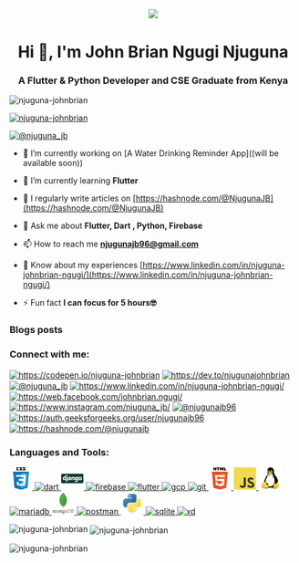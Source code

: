 <p align="center"> <img src="https://avatars.githubusercontent.com/u/65115573?s=400&u=2df7302fb16f85639da8b9d12fc5a141f2328ca8&v=4"/> </p>

<h1 align="center">Hi 👋, I'm John Brian Ngugi  Njuguna</h1>
<h3 align="center">A Flutter & Python Developer and CSE Graduate from Kenya</h3>

<p align="left"> <img src="https://komarev.com/ghpvc/?username=njuguna-johnbrian&label=Profile%20views&color=0e75b6&style=flat" alt="njuguna-johnbrian" /> </p>

<p align="left"> <a href="https://github.com/ryo-ma/github-profile-trophy"><img src="https://github-profile-trophy.vercel.app/?username=njuguna-johnbrian" alt="njuguna-johnbrian" /></a> </p>

<p align="left"> <a href="https://twitter.com/@njuguna_jb" target="blank"><img src="https://img.shields.io/twitter/follow/@njuguna_jb?logo=twitter&style=for-the-badge" alt="@njuguna_jb" /></a> </p>

- 🔭 I’m currently working on [A Water Drinking Reminder App]((will be available soon))

- 🌱 I’m currently learning **Flutter**

- 📝 I regularly write articles on [https://hashnode.com/@NjugunaJB](https://hashnode.com/@NjugunaJB)

- 💬 Ask me about **Flutter, Dart , Python, Firebase**

- 📫 How to reach me **njugunajb96@gmail.com**

- 📄 Know about my experiences [https://www.linkedin.com/in/njuguna-johnbrian-ngugi/](https://www.linkedin.com/in/njuguna-johnbrian-ngugi/)

- ⚡ Fun fact **I can focus for 5 hours🤓**

### Blogs posts
<!-- BLOG-POST-LIST:START -->
<!-- BLOG-POST-LIST:END -->

<h3 align="left">Connect with me:</h3>
<p align="left">
<a href="https://codepen.io/https://codepen.io/njuguna-johnbrian" target="blank"><img align="center" src="https://raw.githubusercontent.com/rahuldkjain/github-profile-readme-generator/master/src/images/icons/Social/codepen.svg" alt="https://codepen.io/njuguna-johnbrian" height="30" width="40" /></a>
<a href="https://dev.to/https://dev.to/njugunajohnbrian" target="blank"><img align="center" src="https://cdn.jsdelivr.net/npm/simple-icons@3.0.1/icons/dev-dot-to.svg" alt="https://dev.to/njugunajohnbrian" height="30" width="40" /></a>
<a href="https://twitter.com/@njuguna_jb" target="blank"><img align="center" src="https://raw.githubusercontent.com/rahuldkjain/github-profile-readme-generator/master/src/images/icons/Social/twitter.svg" alt="@njuguna_jb" height="30" width="40" /></a>
<a href="https://linkedin.com/in/https://www.linkedin.com/in/njuguna-johnbrian-ngugi/" target="blank"><img align="center" src="https://raw.githubusercontent.com/rahuldkjain/github-profile-readme-generator/master/src/images/icons/Social/linked-in-alt.svg" alt="https://www.linkedin.com/in/njuguna-johnbrian-ngugi/" height="30" width="40" /></a>
<a href="https://fb.com/https://web.facebook.com/johnbrian.ngugi/" target="blank"><img align="center" src="https://raw.githubusercontent.com/rahuldkjain/github-profile-readme-generator/master/src/images/icons/Social/facebook.svg" alt="https://web.facebook.com/johnbrian.ngugi/" height="30" width="40" /></a>
<a href="https://instagram.com/https://www.instagram.com/njuguna_jb/" target="blank"><img align="center" src="https://raw.githubusercontent.com/rahuldkjain/github-profile-readme-generator/master/src/images/icons/Social/instagram.svg" alt="https://www.instagram.com/njuguna_jb/" height="30" width="40" /></a>
<a href="https://medium.com/@njugunajb96" target="blank"><img align="center" src="https://raw.githubusercontent.com/rahuldkjain/github-profile-readme-generator/master/src/images/icons/Social/medium.svg" alt="@njugunajb96" height="30" width="40" /></a>
<a href="https://auth.geeksforgeeks.org/user/https://auth.geeksforgeeks.org/user/njugunajb96" target="blank"><img align="center" src="https://raw.githubusercontent.com/rahuldkjain/github-profile-readme-generator/master/src/images/icons/Social/geeks-for-geeks.svg" alt="https://auth.geeksforgeeks.org/user/njugunajb96" height="30" width="40" /></a>
<a href="/https://hashnode.com/@njugunajb" target="blank"><img align="center" src="https://raw.githubusercontent.com/rahuldkjain/github-profile-readme-generator/master/src/images/icons/Social/rss.svg" alt="https://hashnode.com/@njugunajb" height="30" width="40" /></a>
</p>

<h3 align="left">Languages and Tools:</h3>
<p align="left"> <a href="https://www.w3schools.com/css/" target="_blank"> <img src="https://raw.githubusercontent.com/devicons/devicon/master/icons/css3/css3-original-wordmark.svg" alt="css3" width="40" height="40"/> </a> <a href="https://dart.dev" target="_blank"> <img src="https://www.vectorlogo.zone/logos/dartlang/dartlang-icon.svg" alt="dart" width="40" height="40"/> </a> <a href="https://www.djangoproject.com/" target="_blank"> <img src="https://raw.githubusercontent.com/devicons/devicon/master/icons/django/django-original.svg" alt="django" width="40" height="40"/> </a> <a href="https://firebase.google.com/" target="_blank"> <img src="https://www.vectorlogo.zone/logos/firebase/firebase-icon.svg" alt="firebase" width="40" height="40"/> </a> <a href="https://flutter.dev" target="_blank"> <img src="https://www.vectorlogo.zone/logos/flutterio/flutterio-icon.svg" alt="flutter" width="40" height="40"/> </a> <a href="https://cloud.google.com" target="_blank"> <img src="https://www.vectorlogo.zone/logos/google_cloud/google_cloud-icon.svg" alt="gcp" width="40" height="40"/> </a> <a href="https://git-scm.com/" target="_blank"> <img src="https://www.vectorlogo.zone/logos/git-scm/git-scm-icon.svg" alt="git" width="40" height="40"/> </a> <a href="https://www.w3.org/html/" target="_blank"> <img src="https://raw.githubusercontent.com/devicons/devicon/master/icons/html5/html5-original-wordmark.svg" alt="html5" width="40" height="40"/> </a> <a href="https://developer.mozilla.org/en-US/docs/Web/JavaScript" target="_blank"> <img src="https://raw.githubusercontent.com/devicons/devicon/master/icons/javascript/javascript-original.svg" alt="javascript" width="40" height="40"/> </a> <a href="https://www.linux.org/" target="_blank"> <img src="https://raw.githubusercontent.com/devicons/devicon/master/icons/linux/linux-original.svg" alt="linux" width="40" height="40"/> </a> <a href="https://mariadb.org/" target="_blank"> <img src="https://www.vectorlogo.zone/logos/mariadb/mariadb-icon.svg" alt="mariadb" width="40" height="40"/> </a> <a href="https://www.mongodb.com/" target="_blank"> <img src="https://raw.githubusercontent.com/devicons/devicon/master/icons/mongodb/mongodb-original-wordmark.svg" alt="mongodb" width="40" height="40"/> </a> <a href="https://postman.com" target="_blank"> <img src="https://www.vectorlogo.zone/logos/getpostman/getpostman-icon.svg" alt="postman" width="40" height="40"/> </a> <a href="https://www.python.org" target="_blank"> <img src="https://raw.githubusercontent.com/devicons/devicon/master/icons/python/python-original.svg" alt="python" width="40" height="40"/> </a> <a href="https://www.sqlite.org/" target="_blank"> <img src="https://www.vectorlogo.zone/logos/sqlite/sqlite-icon.svg" alt="sqlite" width="40" height="40"/> </a> <a href="https://www.adobe.com/products/xd.html" target="_blank"> <img src="https://cdn.worldvectorlogo.com/logos/adobe-xd.svg" alt="xd" width="40" height="40"/> </a> </p>

<p><img align="left" src="https://github-readme-stats.vercel.app/api/top-langs?username=njuguna-johnbrian&show_icons=true&locale=en&layout=compact" alt="njuguna-johnbrian" /></p>

<p>&nbsp;<img align="center" src="https://github-readme-stats.vercel.app/api?username=njuguna-johnbrian&show_icons=true&locale=en" alt="njuguna-johnbrian" /></p>

<p><img align="center" src="https://github-readme-streak-stats.herokuapp.com/?user=njuguna-johnbrian&" alt="njuguna-johnbrian" /></p>
